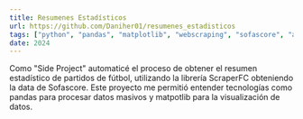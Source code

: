 ```yaml
---
title: Resumenes Estadísticos
url: https://github.com/Daniher01/resumenes_estadisticos
tags: ["python", "pandas", "matplotlib", "webscraping", "sofascore", "analisis de datos"]
date: 2024
---
```


Como "Side Project" automaticé el proceso de obtener el resumen estadístico de partidos de fútbol, utilizando la librería ScraperFC obteniendo la data de Sofascore. Este proyecto me permitió entender tecnologías como pandas para procesar datos masivos y matpotlib para la visualización de datos.
